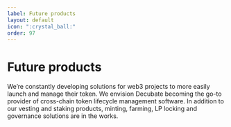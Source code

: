 ```yaml
---
label: Future products
layout: default
icon: ":crystal_ball:"
order: 97
---
```

# Future products
We’re constantly developing solutions for web3 projects to more easily launch and manage their token. We envision Decubate becoming the go-to provider of cross-chain token lifecycle management software. In addition to our vesting and staking products, minting, farming, LP locking and governance solutions are in the works.  